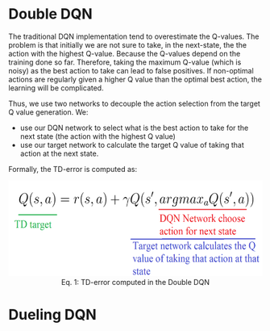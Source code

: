 # Double DQN

The traditional DQN implementation tend to overestimate the Q-values.
The problem is that initially we are not sure to take, in  the next-state, the the action with the highest Q-value.
Because the Q-values depend on the training done so far.
Therefore, taking the maximum Q-value (which is noisy) as the best action to take can lead to false positives. 
If non-optimal actions are regularly given a higher Q value than the optimal best action, the learning will be complicated.

Thus, we use two networks to decouple the action selection from the target Q value generation. 
We:
- use our DQN network to select what is the best action to take for the next state (the action with the highest Q value)
- use our target network to calculate the target Q value of taking that action at the next state.

Formally, the TD-error is computed as:
<p align="center">
    <img src="./figures/double_dqn.png" width="900px" height="190px"/>
    <br />
    <a name="eq-deep_q_learning_update"> Eq. 1: TD-error computed in the Double DQN</a>
</p>

# Dueling DQN
